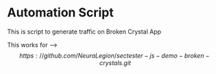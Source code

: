 # Automation Script

This is script to generate traffic on Broken Crystal App

This works for --> $$https://github.com/NeuraLegion/sectester-js-demo-broken-crystals.git$$
